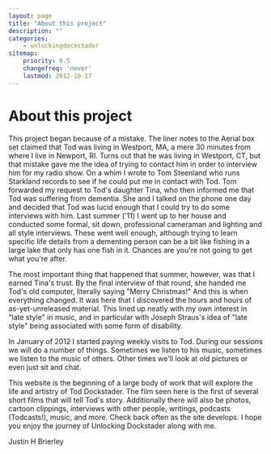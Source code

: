 ```yaml
---
layout: page
title: "About this project"
description: ""
categories:
    - unlockingdockstader
sitemap:
    priority: 0.5
    changefreq: 'never'
    lastmod: 2012-10-17
---
```


About this project
==================

This project began because of a mistake. The liner notes to the Aerial box set claimed that Tod was living in Westport, MA, a mere 30 minutes from where I live in Newport, RI. Turns out that he was living in Westport, CT, but that mistake gave me the idea of trying to contact him in order to interview him for my radio show. On a whim I wrote to Tom Steenland who runs Starkland records to see if he could put me in contact with Tod. Tom forwarded my request to Tod's daughter Tina, who then informed me that Tod was suffering from dementia. She and I talked on the phone one day and decided that Tod was lucid enough that I could try to do some interviews with him. Last summer ('11) I went up to her house and conducted some formal, sit down, professional cameraman and lighting and all style interviews. These went well enough, although trying to learn specific life details from a dementing person can be a bit like fishing in a large lake that only has one fish in it. Chances are you're not going to get what you're after.

The most important thing that happened that summer, however, was that I earned Tina's trust. By the final interview of that round, she handed me Tod's old computer, literally saying "Merry Christmas!" And this is when everything changed. It was here that I discovered the hours and hours of as-yet-unreleased material. This lined up neatly with my own interest in "late style" in music, and in particular with Joseph Straus's idea of "late style" being associated with some form of disability. 

In January of 2012 I started paying weekly visits to Tod. During our sessions we will do a number of things. Sometimes we listen to his music, sometimes we listen to the music of others. Other times we'll look at old pictures or even just sit and chat. 

This website is the beginning of a large body of work that will explore the life and artistry of Tod Dockstader. The film seen here is the first of several short films that will tell Tod's story. Additionally there will also be photos, cartoon clippings, interviews with other people, writings, podcasts (Todcasts!), music, and more. Check back often as the site develops. I hope you enjoy the journey of Unlocking Dockstader along with me.

Justin H Brierley